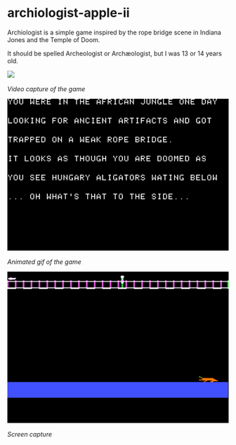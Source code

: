 # archiologist-apple-ii
Archiologist is a simple game inspired by the rope bridge scene in Indiana Jones and the Temple of Doom.

It should be spelled Archeologist or Archæologist, but I was 13 or 14 years old.

<p>
<img src="./archiologist.mp4"/>
<figcaption>
  <em>Video capture of the game</em>
</figcaption>
</p>

<p>
<img src="./archiologist-intro-text.png"/>
<figcaption>
  <em>Animated gif of the game</em>
</figcaption>
</p>

<p>
<img src="./archiologist.png"/>
<figcaption>
  <em>Screen capture</em>
</figcaption>
</p>
